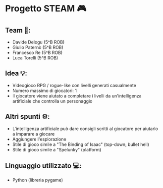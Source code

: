 # Progetto STEAM 🎮

## Team 👥:
- Davide Delogu (5^B ROB)
- Giulio Paternò (5^B ROB)
- Francesco Re (5^B ROB)
- Luca Torelli (5^B ROB)

## Idea 💡:
- Videogioco RPG / rogue-like con livelli generati casualmente
- Numero massimo di giocatori: 1
- Il giocatore viene aiutato a completare i livelli da un'intelligenza artificiale che controlla un personaggio

## Altri spunti ⚙️:
- L'intelligenza artificiale può dare consigli scritti al giocatore per aiutarlo a imparare a giocare
- Aggiungere l'esplorazione
- Stile di gioco simile a "The Binding of Isaac" (top-down, bullet hell)
- Stile di gioco simile a "Spelunky" (platform)

## Linguaggio utilizzato 💻:
- Python (libreria pygame)